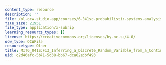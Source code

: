 ```yaml
---
content_type: resource
description: ''
file: /ol-ocw-studio-app/courses/6-041sc-probabilistic-systems-analysis-and-applied-probability-fall-2013/c2d46afc5b715d38bb67dca62edbf493_MIT6_041SCF13_Inferring_a_Discrete_Random_Variable_from_a_Continuous_Measurement_300k.vtt
file_size: 21951
file_type: application/x-subrip
learning_resource_types: []
license: https://creativecommons.org/licenses/by-nc-sa/4.0/
ocw_type: OCWFile
resourcetype: Other
title: MIT6_041SCF13_Inferring_a_Discrete_Random_Variable_from_a_Continuous_Measurement_300k.srt
uid: c2d46afc-5b71-5d38-bb67-dca62edbf493
---
```


